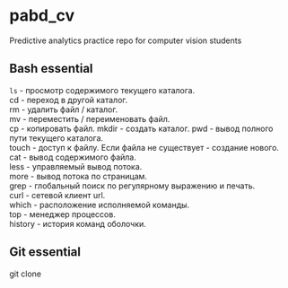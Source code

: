# pabd_cv
Predictive analytics practice repo for computer vision students

## Bash essential
```ls``` - просмотр содержимого текущего каталога.  
cd - переход в другой каталог.  
rm - удалить файл / каталог.  
mv - переместить / переименовать файл.  
cp - копировать файл.
mkdir - создать каталог.
pwd - вывод полного пути текущего каталога.  
touch - доступ к файлу. Если файла не существует - создание нового.  
cat - вывод содержимого файла.  
less - управляемый вывод потока.  
more - вывод потока по страницам.  
grep - глобальный поиск по регулярному выражению и печать.  
curl - сетевой клиент url.  
which - расположение исполняемой команды.  
top - менеджер процессов.  
history - история команд оболочки.  


## Git essential  

git clone
